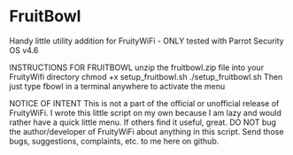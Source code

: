 # FruitBowl
Handy little utility addition for FruityWiFi - ONLY tested with Parrot Security OS v4.6

INSTRUCTIONS FOR FRUITBOWL
unzip the fruitbowl.zip file into your FruityWifi directory
chmod +x setup_fruitbowl.sh
./setup_fruitbowl.sh
Then just type fbowl in a terminal anywhere to activate the menu

NOTICE OF INTENT
This is not a part of the official or unofficial release of FruityWiFi. I wrote this little script on my own because I am lazy and would rather have a quick little menu. If others find it useful, great. DO NOT bug the author/developer of FruityWiFi about anything in this script. Send those bugs, suggestions, complaints, etc. to me here on github.

